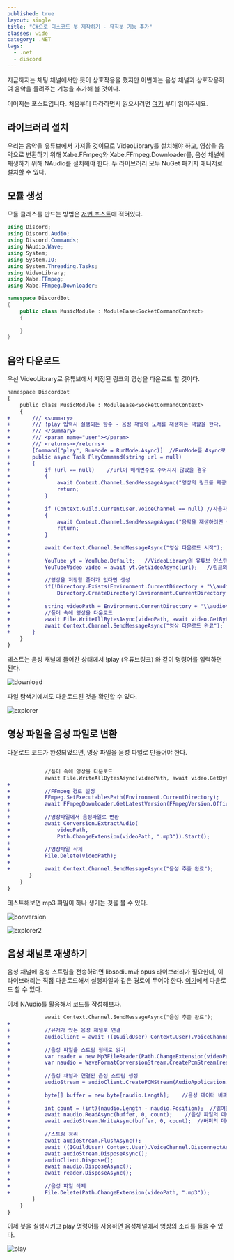 ```yaml
---
published: true
layout: single
title: "C#으로 디스코드 봇 제작하기 - 뮤직봇 기능 추가"
classes: wide
category: .NET
tags: 
  - .net
  - discord 
---
```


지금까지는 채팅 채널에서만 봇이 상호작용을 했지만 이번에는 음성 채널과 상호작용하여 음악을 들려주는 기능을 추가해 볼 것이다.

이어지는 포스트입니다. 처음부터 따라하면서 읽으시려면 [여기](https://fred16157.github.io/.net/csharp-discord-bot-basic/) 부터 읽어주세요.

## 라이브러리 설치

우리는 음악을 유튜브에서 가져올 것이므로 VideoLibrary를 설치해야 하고, 영상을 음악으로 변환하기 위해 Xabe.FFmpeg와 Xabe.FFmpeg.Downloader를, 음성 채널에 재생하기 위해 NAudio를 설치해야 한다. 두 라이브러리 모두 NuGet 패키지 매니저로 설치할 수 있다.

## 모듈 생성

모듈 클래스를 만드는 방법은 [저번 포스트](https://fred16157.github.io/.net/csharp-discord-bot-command-modules/)에 적혀있다.

~~~cs
using Discord;
using Discord.Audio;
using Discord.Commands;
using NAudio.Wave;
using System;
using System.IO;
using System.Threading.Tasks;
using VideoLibrary;
using Xabe.FFmpeg;
using Xabe.FFmpeg.Downloader;

namespace DiscordBot
{
    public class MusicModule : ModuleBase<SocketCommandContext>
    {
        
    }
}
~~~

## 음악 다운로드

우선 VideoLibrary로 유튜브에서 지정된 링크의 영상을 다운로드 할 것이다.

~~~diff
namespace DiscordBot
{
    public class MusicModule : ModuleBase<SocketCommandContext>
    {
+       /// <summary>
+       /// !play 입력시 실행되는 함수 - 음성 채널에 노래를 재생하는 역할을 한다.
+       /// </summary>
+       /// <param name="user"></param>
+       /// <returns></returns>
+       [Command("play", RunMode = RunMode.Async)]  //RunMode를 Async로 설정하여 영상을 다운로드하고 노래를 재생하는 동안 봇이 멈추지 않도록 한다.  
+       public async Task PlayCommand(string url = null)
+       {
+           if (url == null)    //url이 매개변수로 주어지지 않았을 경우
+           {
+               await Context.Channel.SendMessageAsync("영상의 링크를 제공해주세요.");
+               return;
+           }
+
+           if (Context.Guild.CurrentUser.VoiceChannel == null) //사용자가 음성 채널에 들어가지 않은 경우
+           {
+               await Context.Channel.SendMessageAsync("음악을 재생하려면 음성 채널에 있어야 합니다.");
+               return;
+           }
+
+           await Context.Channel.SendMessageAsync("영상 다운로드 시작");
+
+           YouTube yt = YouTube.Default;   //VideoLibrary의 유튜브 인스턴스 초기화
+           YouTubeVideo video = await yt.GetVideoAsync(url);   //링크의 영상을 변수에 저장
+
+           //영상을 저장할 폴더가 없다면 생성
+           if(!Directory.Exists(Environment.CurrentDirectory + "\\audio\\"))
+               Directory.CreateDirectory(Environment.CurrentDirectory + "\\audio\\");  
+
+           string videoPath = Environment.CurrentDirectory + "\\audio\\" + video.FullName;
+           //폴더 속에 영상을 다운로드
+           await File.WriteAllBytesAsync(videoPath, await video.GetBytesAsync());
+           await Context.Channel.SendMessageAsync("영상 다운로드 완료");
+       }
    }
}
~~~

테스트는 음성 채널에 들어간 상태에서 !play (유튜브링크) 와 같이 명령어를 입력하면 된다.

![download](https://imgur.com/BOsYKSp.png)

파일 탐색기에서도 다운로드된 것을 확인할 수 있다.

![explorer](https://imgur.com/niYluk4.png)


## 영상 파일을 음성 파일로 변환

다운로드 코드가 완성되었으면, 영상 파일을 음성 파일로 만들어야 한다.

~~~diff

            //폴더 속에 영상을 다운로드
            await File.WriteAllBytesAsync(videoPath, await video.GetBytesAsync());
+
+           //FFmpeg 경로 설정
+           FFmpeg.SetExecutablesPath(Environment.CurrentDirectory);        
+           await FFmpegDownloader.GetLatestVersion(FFmpegVersion.Official);    //FFmpeg 다운로드
+
+           //영상파일에서 음성파일로 변환
+           await Conversion.ExtractAudio(
+               videoPath,
+               Path.ChangeExtension(videoPath, ".mp3")).Start();
+
+           //영상파일 삭제
+           File.Delete(videoPath);
+
+           await Context.Channel.SendMessageAsync("음성 추출 완료");
       }
    }
}
~~~

테스트해보면 mp3 파일이 하나 생기는 것을 볼 수 있다.

![conversion](https://imgur.com/cL9WXWD.png)

![explorer2](https://imgur.com/MENSZAp.png)

## 음성 채널로 재생하기

음성 채널에 음성 스트림을 전송하려면 libsodium과 opus 라이브러리가 필요한데, 이 라이브러리는 직접 다운로드해서 실행파일과 같은 경로에 두어야 한다. [여기](https://discord.foxbot.me/binaries/)에서 다운로드 할 수 있다.

이제 NAudio를 활용해서 코드를 작성해보자.

~~~diff
            await Context.Channel.SendMessageAsync("음성 추출 완료");
+
+           //유저가 있는 음성 채널로 연결
+           audioClient = await ((IGuildUser) Context.User).VoiceChannel.ConnectAsync();
+
+           //음성 파일을 스트림 형태로 읽기
+           var reader = new Mp3FileReader(Path.ChangeExtension(videoPath, ".mp3"));
+           var naudio = WaveFormatConversionStream.CreatePcmStream(reader);
+
+           //음성 채널과 연결된 음성 스트림 생성
+           audioStream = audioClient.CreatePCMStream(AudioApplication.Music);
+            
+           byte[] buffer = new byte[naudio.Length];    //음성 데이터 버퍼
+
+           int count = (int)(naudio.Length - naudio.Position);  //읽어들일 데이터의 크기
+           await naudio.ReadAsync(buffer, 0, count);    //음성 파일의 데이터를 버퍼에 저장
+           await audioStream.WriteAsync(buffer, 0, count);  //버퍼의 데이터를 음성 채널 스트림에 저장
+
+           //스트림 정리
+           await audioStream.FlushAsync();
+           await ((IGuildUser) Context.User).VoiceChannel.DisconnectAsync();
+           await audioStream.DisposeAsync();
+           audioClient.Dispose();
+           await naudio.DisposeAsync();
+           await reader.DisposeAsync();
+
+           //음성 파일 삭제
+           File.Delete(Path.ChangeExtension(videoPath, ".mp3"));
        }
    }
}

~~~ 

이제 봇을 실행시키고 play 명령어를 사용하면 음성채널에서 영상의 소리를 들을 수 있다.

![play](https://imgur.com/msBzuPq.png)

